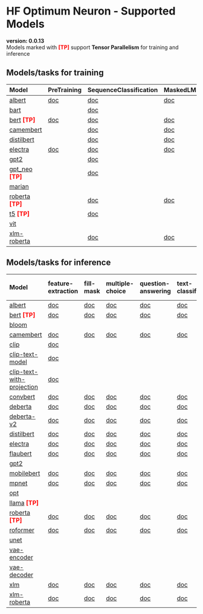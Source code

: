 # HF Optimum Neuron - Supported Models
**version: 0.0.13**  
Models marked with <font style='color: red;'><b>[TP]</b></font> support **Tensor Parallelism** for training and inference
## Models/tasks for training
| Model                                                                                                                                                                 | PreTraining                                                                                                                                             | SequenceClassification                                                                                                                                                     | MaskedLM                                                                                                                                                     | TokenClassification                                                                                                                                                     | QuestionAnswering                                                                                                                                                     | MultipleChoice                                                                                                                                                     | ConditionalGeneration                                                                                                                                       | CausalLM                                                                                                                                                     | NextSentencePrediction                                                                                                                                       | ImageClassification                                                                                                                                     | MaskedImageModeling                                                                                                                                     |
|:----------------------------------------------------------------------------------------------------------------------------------------------------------------------|:--------------------------------------------------------------------------------------------------------------------------------------------------------|:---------------------------------------------------------------------------------------------------------------------------------------------------------------------------|:-------------------------------------------------------------------------------------------------------------------------------------------------------------|:------------------------------------------------------------------------------------------------------------------------------------------------------------------------|:----------------------------------------------------------------------------------------------------------------------------------------------------------------------|:-------------------------------------------------------------------------------------------------------------------------------------------------------------------|:------------------------------------------------------------------------------------------------------------------------------------------------------------|:-------------------------------------------------------------------------------------------------------------------------------------------------------------|:-------------------------------------------------------------------------------------------------------------------------------------------------------------|:--------------------------------------------------------------------------------------------------------------------------------------------------------|:--------------------------------------------------------------------------------------------------------------------------------------------------------|
| <a rel="noopener noreferrer" target="_new" href="https://huggingface.co/models?sort=trending&search=albert">albert</a>                                                | <a rel="noopener noreferrer" target="_new" href="https://huggingface.co/docs/transformers/model_doc/albert#transformers.AlbertForPreTraining">doc</a>   | <a rel="noopener noreferrer" target="_new" href="https://huggingface.co/docs/transformers/model_doc/albert#transformers.AlbertForSequenceClassification">doc</a>           | <a rel="noopener noreferrer" target="_new" href="https://huggingface.co/docs/transformers/model_doc/albert#transformers.AlbertForMaskedLM">doc</a>           | <a rel="noopener noreferrer" target="_new" href="https://huggingface.co/docs/transformers/model_doc/albert#transformers.AlbertForTokenClassification">doc</a>           | <a rel="noopener noreferrer" target="_new" href="https://huggingface.co/docs/transformers/model_doc/albert#transformers.AlbertForQuestionAnswering">doc</a>           | <a rel="noopener noreferrer" target="_new" href="https://huggingface.co/docs/transformers/model_doc/albert#transformers.AlbertForMultipleChoice">doc</a>           |                                                                                                                                                             |                                                                                                                                                              |                                                                                                                                                              |                                                                                                                                                         |                                                                                                                                                         |
| <a rel="noopener noreferrer" target="_new" href="https://huggingface.co/models?sort=trending&search=bart">bart</a>                                                    |                                                                                                                                                         | <a rel="noopener noreferrer" target="_new" href="https://huggingface.co/docs/transformers/model_doc/bart#transformers.BartForSequenceClassification">doc</a>               |                                                                                                                                                              |                                                                                                                                                                         | <a rel="noopener noreferrer" target="_new" href="https://huggingface.co/docs/transformers/model_doc/bart#transformers.BartForQuestionAnswering">doc</a>               |                                                                                                                                                                    | <a rel="noopener noreferrer" target="_new" href="https://huggingface.co/docs/transformers/model_doc/bart#transformers.BartForConditionalGeneration">doc</a> | <a rel="noopener noreferrer" target="_new" href="https://huggingface.co/docs/transformers/model_doc/bart#transformers.BartForCausalLM">doc</a>               |                                                                                                                                                              |                                                                                                                                                         |                                                                                                                                                         |
| <a rel="noopener noreferrer" target="_new" href="https://huggingface.co/models?sort=trending&search=bert">bert</a> <font style='color: red;'><b>[TP]</b></font>       | <a rel="noopener noreferrer" target="_new" href="https://huggingface.co/docs/transformers/model_doc/bert#transformers.BertForPreTraining">doc</a>       | <a rel="noopener noreferrer" target="_new" href="https://huggingface.co/docs/transformers/model_doc/bert#transformers.BertForSequenceClassification">doc</a>               | <a rel="noopener noreferrer" target="_new" href="https://huggingface.co/docs/transformers/model_doc/bert#transformers.BertForMaskedLM">doc</a>               | <a rel="noopener noreferrer" target="_new" href="https://huggingface.co/docs/transformers/model_doc/bert#transformers.BertForTokenClassification">doc</a>               | <a rel="noopener noreferrer" target="_new" href="https://huggingface.co/docs/transformers/model_doc/bert#transformers.BertForQuestionAnswering">doc</a>               | <a rel="noopener noreferrer" target="_new" href="https://huggingface.co/docs/transformers/model_doc/bert#transformers.BertForMultipleChoice">doc</a>               |                                                                                                                                                             |                                                                                                                                                              | <a rel="noopener noreferrer" target="_new" href="https://huggingface.co/docs/transformers/model_doc/bert#transformers.BertForNextSentencePrediction">doc</a> |                                                                                                                                                         |                                                                                                                                                         |
| <a rel="noopener noreferrer" target="_new" href="https://huggingface.co/models?sort=trending&search=camembert">camembert</a>                                          |                                                                                                                                                         | <a rel="noopener noreferrer" target="_new" href="https://huggingface.co/docs/transformers/model_doc/camembert#transformers.CamembertForSequenceClassification">doc</a>     | <a rel="noopener noreferrer" target="_new" href="https://huggingface.co/docs/transformers/model_doc/camembert#transformers.CamembertForMaskedLM">doc</a>     | <a rel="noopener noreferrer" target="_new" href="https://huggingface.co/docs/transformers/model_doc/camembert#transformers.CamembertForTokenClassification">doc</a>     | <a rel="noopener noreferrer" target="_new" href="https://huggingface.co/docs/transformers/model_doc/camembert#transformers.CamembertForQuestionAnswering">doc</a>     | <a rel="noopener noreferrer" target="_new" href="https://huggingface.co/docs/transformers/model_doc/camembert#transformers.CamembertForMultipleChoice">doc</a>     |                                                                                                                                                             | <a rel="noopener noreferrer" target="_new" href="https://huggingface.co/docs/transformers/model_doc/camembert#transformers.CamembertForCausalLM">doc</a>     |                                                                                                                                                              |                                                                                                                                                         |                                                                                                                                                         |
| <a rel="noopener noreferrer" target="_new" href="https://huggingface.co/models?sort=trending&search=distilbert">distilbert</a>                                        |                                                                                                                                                         | <a rel="noopener noreferrer" target="_new" href="https://huggingface.co/docs/transformers/model_doc/distilbert#transformers.DistilbertForSequenceClassification">doc</a>   | <a rel="noopener noreferrer" target="_new" href="https://huggingface.co/docs/transformers/model_doc/distilbert#transformers.DistilbertForMaskedLM">doc</a>   | <a rel="noopener noreferrer" target="_new" href="https://huggingface.co/docs/transformers/model_doc/distilbert#transformers.DistilbertForTokenClassification">doc</a>   | <a rel="noopener noreferrer" target="_new" href="https://huggingface.co/docs/transformers/model_doc/distilbert#transformers.DistilbertForQuestionAnswering">doc</a>   | <a rel="noopener noreferrer" target="_new" href="https://huggingface.co/docs/transformers/model_doc/distilbert#transformers.DistilbertForMultipleChoice">doc</a>   |                                                                                                                                                             |                                                                                                                                                              |                                                                                                                                                              |                                                                                                                                                         |                                                                                                                                                         |
| <a rel="noopener noreferrer" target="_new" href="https://huggingface.co/models?sort=trending&search=electra">electra</a>                                              | <a rel="noopener noreferrer" target="_new" href="https://huggingface.co/docs/transformers/model_doc/electra#transformers.ElectraForPreTraining">doc</a> | <a rel="noopener noreferrer" target="_new" href="https://huggingface.co/docs/transformers/model_doc/electra#transformers.ElectraForSequenceClassification">doc</a>         | <a rel="noopener noreferrer" target="_new" href="https://huggingface.co/docs/transformers/model_doc/electra#transformers.ElectraForMaskedLM">doc</a>         | <a rel="noopener noreferrer" target="_new" href="https://huggingface.co/docs/transformers/model_doc/electra#transformers.ElectraForTokenClassification">doc</a>         | <a rel="noopener noreferrer" target="_new" href="https://huggingface.co/docs/transformers/model_doc/electra#transformers.ElectraForQuestionAnswering">doc</a>         | <a rel="noopener noreferrer" target="_new" href="https://huggingface.co/docs/transformers/model_doc/electra#transformers.ElectraForMultipleChoice">doc</a>         |                                                                                                                                                             | <a rel="noopener noreferrer" target="_new" href="https://huggingface.co/docs/transformers/model_doc/electra#transformers.ElectraForCausalLM">doc</a>         |                                                                                                                                                              |                                                                                                                                                         |                                                                                                                                                         |
| <a rel="noopener noreferrer" target="_new" href="https://huggingface.co/models?sort=trending&search=gpt2">gpt2</a>                                                    |                                                                                                                                                         | <a rel="noopener noreferrer" target="_new" href="https://huggingface.co/docs/transformers/model_doc/gpt2#transformers.Gpt2ForSequenceClassification">doc</a>               |                                                                                                                                                              | <a rel="noopener noreferrer" target="_new" href="https://huggingface.co/docs/transformers/model_doc/gpt2#transformers.Gpt2ForTokenClassification">doc</a>               | <a rel="noopener noreferrer" target="_new" href="https://huggingface.co/docs/transformers/model_doc/gpt2#transformers.Gpt2ForQuestionAnswering">doc</a>               |                                                                                                                                                                    |                                                                                                                                                             |                                                                                                                                                              |                                                                                                                                                              |                                                                                                                                                         |                                                                                                                                                         |
| <a rel="noopener noreferrer" target="_new" href="https://huggingface.co/models?sort=trending&search=gpt_neo">gpt_neo</a> <font style='color: red;'><b>[TP]</b></font> |                                                                                                                                                         | <a rel="noopener noreferrer" target="_new" href="https://huggingface.co/docs/transformers/model_doc/gpt_neo#transformers.Gpt_NeoForSequenceClassification">doc</a>         |                                                                                                                                                              | <a rel="noopener noreferrer" target="_new" href="https://huggingface.co/docs/transformers/model_doc/gpt_neo#transformers.Gpt_NeoForTokenClassification">doc</a>         | <a rel="noopener noreferrer" target="_new" href="https://huggingface.co/docs/transformers/model_doc/gpt_neo#transformers.Gpt_NeoForQuestionAnswering">doc</a>         |                                                                                                                                                                    |                                                                                                                                                             | <a rel="noopener noreferrer" target="_new" href="https://huggingface.co/docs/transformers/model_doc/gpt_neo#transformers.Gpt_NeoForCausalLM">doc</a>         |                                                                                                                                                              |                                                                                                                                                         |                                                                                                                                                         |
| <a rel="noopener noreferrer" target="_new" href="https://huggingface.co/models?sort=trending&search=marian">marian</a>                                                |                                                                                                                                                         |                                                                                                                                                                            |                                                                                                                                                              |                                                                                                                                                                         |                                                                                                                                                                       |                                                                                                                                                                    |                                                                                                                                                             | <a rel="noopener noreferrer" target="_new" href="https://huggingface.co/docs/transformers/model_doc/marian#transformers.MarianForCausalLM">doc</a>           |                                                                                                                                                              |                                                                                                                                                         |                                                                                                                                                         |
| <a rel="noopener noreferrer" target="_new" href="https://huggingface.co/models?sort=trending&search=roberta">roberta</a> <font style='color: red;'><b>[TP]</b></font> |                                                                                                                                                         | <a rel="noopener noreferrer" target="_new" href="https://huggingface.co/docs/transformers/model_doc/roberta#transformers.RobertaForSequenceClassification">doc</a>         | <a rel="noopener noreferrer" target="_new" href="https://huggingface.co/docs/transformers/model_doc/roberta#transformers.RobertaForMaskedLM">doc</a>         | <a rel="noopener noreferrer" target="_new" href="https://huggingface.co/docs/transformers/model_doc/roberta#transformers.RobertaForTokenClassification">doc</a>         | <a rel="noopener noreferrer" target="_new" href="https://huggingface.co/docs/transformers/model_doc/roberta#transformers.RobertaForQuestionAnswering">doc</a>         | <a rel="noopener noreferrer" target="_new" href="https://huggingface.co/docs/transformers/model_doc/roberta#transformers.RobertaForMultipleChoice">doc</a>         |                                                                                                                                                             | <a rel="noopener noreferrer" target="_new" href="https://huggingface.co/docs/transformers/model_doc/roberta#transformers.RobertaForCausalLM">doc</a>         |                                                                                                                                                              |                                                                                                                                                         |                                                                                                                                                         |
| <a rel="noopener noreferrer" target="_new" href="https://huggingface.co/models?sort=trending&search=t5">t5</a> <font style='color: red;'><b>[TP]</b></font>           |                                                                                                                                                         | <a rel="noopener noreferrer" target="_new" href="https://huggingface.co/docs/transformers/model_doc/t5#transformers.T5ForSequenceClassification">doc</a>                   |                                                                                                                                                              |                                                                                                                                                                         | <a rel="noopener noreferrer" target="_new" href="https://huggingface.co/docs/transformers/model_doc/t5#transformers.T5ForQuestionAnswering">doc</a>                   |                                                                                                                                                                    | <a rel="noopener noreferrer" target="_new" href="https://huggingface.co/docs/transformers/model_doc/t5#transformers.T5ForConditionalGeneration">doc</a>     |                                                                                                                                                              |                                                                                                                                                              |                                                                                                                                                         |                                                                                                                                                         |
| <a rel="noopener noreferrer" target="_new" href="https://huggingface.co/models?sort=trending&search=vit">vit</a>                                                      |                                                                                                                                                         |                                                                                                                                                                            |                                                                                                                                                              |                                                                                                                                                                         |                                                                                                                                                                       |                                                                                                                                                                    |                                                                                                                                                             |                                                                                                                                                              |                                                                                                                                                              | <a rel="noopener noreferrer" target="_new" href="https://huggingface.co/docs/transformers/model_doc/vit#transformers.VitForImageClassification">doc</a> | <a rel="noopener noreferrer" target="_new" href="https://huggingface.co/docs/transformers/model_doc/vit#transformers.VitForMaskedImageModeling">doc</a> |
| <a rel="noopener noreferrer" target="_new" href="https://huggingface.co/models?sort=trending&search=xlm-roberta">xlm-roberta</a>                                      |                                                                                                                                                         | <a rel="noopener noreferrer" target="_new" href="https://huggingface.co/docs/transformers/model_doc/xlm-roberta#transformers.Xlm-RobertaForSequenceClassification">doc</a> | <a rel="noopener noreferrer" target="_new" href="https://huggingface.co/docs/transformers/model_doc/xlm-roberta#transformers.Xlm-RobertaForMaskedLM">doc</a> | <a rel="noopener noreferrer" target="_new" href="https://huggingface.co/docs/transformers/model_doc/xlm-roberta#transformers.Xlm-RobertaForTokenClassification">doc</a> | <a rel="noopener noreferrer" target="_new" href="https://huggingface.co/docs/transformers/model_doc/xlm-roberta#transformers.Xlm-RobertaForQuestionAnswering">doc</a> | <a rel="noopener noreferrer" target="_new" href="https://huggingface.co/docs/transformers/model_doc/xlm-roberta#transformers.Xlm-RobertaForMultipleChoice">doc</a> |                                                                                                                                                             | <a rel="noopener noreferrer" target="_new" href="https://huggingface.co/docs/transformers/model_doc/xlm-roberta#transformers.Xlm-RobertaForCausalLM">doc</a> |                                                                                                                                                              |                                                                                                                                                         |                                                                                                                                                         |
## Models/tasks for inference
| Model                                                                                                                                                                 | feature-extraction                                                                                                                                                     | fill-mask                                                                                                                                       | multiple-choice                                                                                                                                       | question-answering                                                                                                                                       | text-classification                                                                                                                                       | token-classification                                                                                                                                       | text-generation                                                                                                                                 | zero-shot-image-classification                                                                                                                                | semantic-segmentation                                                                                                                                       |
|:----------------------------------------------------------------------------------------------------------------------------------------------------------------------|:-----------------------------------------------------------------------------------------------------------------------------------------------------------------------|:------------------------------------------------------------------------------------------------------------------------------------------------|:------------------------------------------------------------------------------------------------------------------------------------------------------|:---------------------------------------------------------------------------------------------------------------------------------------------------------|:----------------------------------------------------------------------------------------------------------------------------------------------------------|:-----------------------------------------------------------------------------------------------------------------------------------------------------------|:------------------------------------------------------------------------------------------------------------------------------------------------|:--------------------------------------------------------------------------------------------------------------------------------------------------------------|:------------------------------------------------------------------------------------------------------------------------------------------------------------|
| <a rel="noopener noreferrer" target="_new" href="https://huggingface.co/models?sort=trending&search=albert">albert</a>                                                | <a rel="noopener noreferrer" target="_new" href="https://huggingface.co/models?pipeline_tag=feature-extraction&sort=trending&search=albert">doc</a>                    | <a rel="noopener noreferrer" target="_new" href="https://huggingface.co/models?pipeline_tag=fill-mask&sort=trending&search=albert">doc</a>      | <a rel="noopener noreferrer" target="_new" href="https://huggingface.co/models?pipeline_tag=multiple-choice&sort=trending&search=albert">doc</a>      | <a rel="noopener noreferrer" target="_new" href="https://huggingface.co/models?pipeline_tag=question-answering&sort=trending&search=albert">doc</a>      | <a rel="noopener noreferrer" target="_new" href="https://huggingface.co/models?pipeline_tag=text-classification&sort=trending&search=albert">doc</a>      | <a rel="noopener noreferrer" target="_new" href="https://huggingface.co/models?pipeline_tag=token-classification&sort=trending&search=albert">doc</a>      |                                                                                                                                                 |                                                                                                                                                               |                                                                                                                                                             |
| <a rel="noopener noreferrer" target="_new" href="https://huggingface.co/models?sort=trending&search=bert">bert</a> <font style='color: red;'><b>[TP]</b></font>       | <a rel="noopener noreferrer" target="_new" href="https://huggingface.co/models?pipeline_tag=feature-extraction&sort=trending&search=bert">doc</a>                      | <a rel="noopener noreferrer" target="_new" href="https://huggingface.co/models?pipeline_tag=fill-mask&sort=trending&search=bert">doc</a>        | <a rel="noopener noreferrer" target="_new" href="https://huggingface.co/models?pipeline_tag=multiple-choice&sort=trending&search=bert">doc</a>        | <a rel="noopener noreferrer" target="_new" href="https://huggingface.co/models?pipeline_tag=question-answering&sort=trending&search=bert">doc</a>        | <a rel="noopener noreferrer" target="_new" href="https://huggingface.co/models?pipeline_tag=text-classification&sort=trending&search=bert">doc</a>        | <a rel="noopener noreferrer" target="_new" href="https://huggingface.co/models?pipeline_tag=token-classification&sort=trending&search=bert">doc</a>        |                                                                                                                                                 |                                                                                                                                                               |                                                                                                                                                             |
| <a rel="noopener noreferrer" target="_new" href="https://huggingface.co/models?sort=trending&search=bloom">bloom</a>                                                  |                                                                                                                                                                        |                                                                                                                                                 |                                                                                                                                                       |                                                                                                                                                          |                                                                                                                                                           |                                                                                                                                                            | <a rel="noopener noreferrer" target="_new" href="https://huggingface.co/models?pipeline_tag=text-generation&sort=trending&search=bloom">doc</a> |                                                                                                                                                               |                                                                                                                                                             |
| <a rel="noopener noreferrer" target="_new" href="https://huggingface.co/models?sort=trending&search=camembert">camembert</a>                                          | <a rel="noopener noreferrer" target="_new" href="https://huggingface.co/models?pipeline_tag=feature-extraction&sort=trending&search=camembert">doc</a>                 | <a rel="noopener noreferrer" target="_new" href="https://huggingface.co/models?pipeline_tag=fill-mask&sort=trending&search=camembert">doc</a>   | <a rel="noopener noreferrer" target="_new" href="https://huggingface.co/models?pipeline_tag=multiple-choice&sort=trending&search=camembert">doc</a>   | <a rel="noopener noreferrer" target="_new" href="https://huggingface.co/models?pipeline_tag=question-answering&sort=trending&search=camembert">doc</a>   | <a rel="noopener noreferrer" target="_new" href="https://huggingface.co/models?pipeline_tag=text-classification&sort=trending&search=camembert">doc</a>   | <a rel="noopener noreferrer" target="_new" href="https://huggingface.co/models?pipeline_tag=token-classification&sort=trending&search=camembert">doc</a>   |                                                                                                                                                 |                                                                                                                                                               |                                                                                                                                                             |
| <a rel="noopener noreferrer" target="_new" href="https://huggingface.co/models?sort=trending&search=clip">clip</a>                                                    | <a rel="noopener noreferrer" target="_new" href="https://huggingface.co/models?pipeline_tag=feature-extraction&sort=trending&search=clip">doc</a>                      |                                                                                                                                                 |                                                                                                                                                       |                                                                                                                                                          |                                                                                                                                                           |                                                                                                                                                            |                                                                                                                                                 | <a rel="noopener noreferrer" target="_new" href="https://huggingface.co/models?pipeline_tag=zero-shot-image-classification&sort=trending&search=clip">doc</a> |                                                                                                                                                             |
| <a rel="noopener noreferrer" target="_new" href="https://huggingface.co/models?sort=trending&search=clip-text-model">clip-text-model</a>                              | <a rel="noopener noreferrer" target="_new" href="https://huggingface.co/models?pipeline_tag=feature-extraction&sort=trending&search=clip-text-model">doc</a>           |                                                                                                                                                 |                                                                                                                                                       |                                                                                                                                                          |                                                                                                                                                           |                                                                                                                                                            |                                                                                                                                                 |                                                                                                                                                               |                                                                                                                                                             |
| <a rel="noopener noreferrer" target="_new" href="https://huggingface.co/models?sort=trending&search=clip-text-with-projection">clip-text-with-projection</a>          | <a rel="noopener noreferrer" target="_new" href="https://huggingface.co/models?pipeline_tag=feature-extraction&sort=trending&search=clip-text-with-projection">doc</a> |                                                                                                                                                 |                                                                                                                                                       |                                                                                                                                                          |                                                                                                                                                           |                                                                                                                                                            |                                                                                                                                                 |                                                                                                                                                               |                                                                                                                                                             |
| <a rel="noopener noreferrer" target="_new" href="https://huggingface.co/models?sort=trending&search=convbert">convbert</a>                                            | <a rel="noopener noreferrer" target="_new" href="https://huggingface.co/models?pipeline_tag=feature-extraction&sort=trending&search=convbert">doc</a>                  | <a rel="noopener noreferrer" target="_new" href="https://huggingface.co/models?pipeline_tag=fill-mask&sort=trending&search=convbert">doc</a>    | <a rel="noopener noreferrer" target="_new" href="https://huggingface.co/models?pipeline_tag=multiple-choice&sort=trending&search=convbert">doc</a>    | <a rel="noopener noreferrer" target="_new" href="https://huggingface.co/models?pipeline_tag=question-answering&sort=trending&search=convbert">doc</a>    | <a rel="noopener noreferrer" target="_new" href="https://huggingface.co/models?pipeline_tag=text-classification&sort=trending&search=convbert">doc</a>    | <a rel="noopener noreferrer" target="_new" href="https://huggingface.co/models?pipeline_tag=token-classification&sort=trending&search=convbert">doc</a>    |                                                                                                                                                 |                                                                                                                                                               |                                                                                                                                                             |
| <a rel="noopener noreferrer" target="_new" href="https://huggingface.co/models?sort=trending&search=deberta">deberta</a>                                              | <a rel="noopener noreferrer" target="_new" href="https://huggingface.co/models?pipeline_tag=feature-extraction&sort=trending&search=deberta">doc</a>                   | <a rel="noopener noreferrer" target="_new" href="https://huggingface.co/models?pipeline_tag=fill-mask&sort=trending&search=deberta">doc</a>     | <a rel="noopener noreferrer" target="_new" href="https://huggingface.co/models?pipeline_tag=multiple-choice&sort=trending&search=deberta">doc</a>     | <a rel="noopener noreferrer" target="_new" href="https://huggingface.co/models?pipeline_tag=question-answering&sort=trending&search=deberta">doc</a>     | <a rel="noopener noreferrer" target="_new" href="https://huggingface.co/models?pipeline_tag=text-classification&sort=trending&search=deberta">doc</a>     | <a rel="noopener noreferrer" target="_new" href="https://huggingface.co/models?pipeline_tag=token-classification&sort=trending&search=deberta">doc</a>     |                                                                                                                                                 |                                                                                                                                                               |                                                                                                                                                             |
| <a rel="noopener noreferrer" target="_new" href="https://huggingface.co/models?sort=trending&search=deberta-v2">deberta-v2</a>                                        | <a rel="noopener noreferrer" target="_new" href="https://huggingface.co/models?pipeline_tag=feature-extraction&sort=trending&search=deberta-v2">doc</a>                | <a rel="noopener noreferrer" target="_new" href="https://huggingface.co/models?pipeline_tag=fill-mask&sort=trending&search=deberta-v2">doc</a>  | <a rel="noopener noreferrer" target="_new" href="https://huggingface.co/models?pipeline_tag=multiple-choice&sort=trending&search=deberta-v2">doc</a>  | <a rel="noopener noreferrer" target="_new" href="https://huggingface.co/models?pipeline_tag=question-answering&sort=trending&search=deberta-v2">doc</a>  | <a rel="noopener noreferrer" target="_new" href="https://huggingface.co/models?pipeline_tag=text-classification&sort=trending&search=deberta-v2">doc</a>  | <a rel="noopener noreferrer" target="_new" href="https://huggingface.co/models?pipeline_tag=token-classification&sort=trending&search=deberta-v2">doc</a>  |                                                                                                                                                 |                                                                                                                                                               |                                                                                                                                                             |
| <a rel="noopener noreferrer" target="_new" href="https://huggingface.co/models?sort=trending&search=distilbert">distilbert</a>                                        | <a rel="noopener noreferrer" target="_new" href="https://huggingface.co/models?pipeline_tag=feature-extraction&sort=trending&search=distilbert">doc</a>                | <a rel="noopener noreferrer" target="_new" href="https://huggingface.co/models?pipeline_tag=fill-mask&sort=trending&search=distilbert">doc</a>  | <a rel="noopener noreferrer" target="_new" href="https://huggingface.co/models?pipeline_tag=multiple-choice&sort=trending&search=distilbert">doc</a>  | <a rel="noopener noreferrer" target="_new" href="https://huggingface.co/models?pipeline_tag=question-answering&sort=trending&search=distilbert">doc</a>  | <a rel="noopener noreferrer" target="_new" href="https://huggingface.co/models?pipeline_tag=text-classification&sort=trending&search=distilbert">doc</a>  | <a rel="noopener noreferrer" target="_new" href="https://huggingface.co/models?pipeline_tag=token-classification&sort=trending&search=distilbert">doc</a>  |                                                                                                                                                 |                                                                                                                                                               |                                                                                                                                                             |
| <a rel="noopener noreferrer" target="_new" href="https://huggingface.co/models?sort=trending&search=electra">electra</a>                                              | <a rel="noopener noreferrer" target="_new" href="https://huggingface.co/models?pipeline_tag=feature-extraction&sort=trending&search=electra">doc</a>                   | <a rel="noopener noreferrer" target="_new" href="https://huggingface.co/models?pipeline_tag=fill-mask&sort=trending&search=electra">doc</a>     | <a rel="noopener noreferrer" target="_new" href="https://huggingface.co/models?pipeline_tag=multiple-choice&sort=trending&search=electra">doc</a>     | <a rel="noopener noreferrer" target="_new" href="https://huggingface.co/models?pipeline_tag=question-answering&sort=trending&search=electra">doc</a>     | <a rel="noopener noreferrer" target="_new" href="https://huggingface.co/models?pipeline_tag=text-classification&sort=trending&search=electra">doc</a>     | <a rel="noopener noreferrer" target="_new" href="https://huggingface.co/models?pipeline_tag=token-classification&sort=trending&search=electra">doc</a>     |                                                                                                                                                 |                                                                                                                                                               |                                                                                                                                                             |
| <a rel="noopener noreferrer" target="_new" href="https://huggingface.co/models?sort=trending&search=flaubert">flaubert</a>                                            | <a rel="noopener noreferrer" target="_new" href="https://huggingface.co/models?pipeline_tag=feature-extraction&sort=trending&search=flaubert">doc</a>                  | <a rel="noopener noreferrer" target="_new" href="https://huggingface.co/models?pipeline_tag=fill-mask&sort=trending&search=flaubert">doc</a>    | <a rel="noopener noreferrer" target="_new" href="https://huggingface.co/models?pipeline_tag=multiple-choice&sort=trending&search=flaubert">doc</a>    | <a rel="noopener noreferrer" target="_new" href="https://huggingface.co/models?pipeline_tag=question-answering&sort=trending&search=flaubert">doc</a>    | <a rel="noopener noreferrer" target="_new" href="https://huggingface.co/models?pipeline_tag=text-classification&sort=trending&search=flaubert">doc</a>    | <a rel="noopener noreferrer" target="_new" href="https://huggingface.co/models?pipeline_tag=token-classification&sort=trending&search=flaubert">doc</a>    |                                                                                                                                                 |                                                                                                                                                               |                                                                                                                                                             |
| <a rel="noopener noreferrer" target="_new" href="https://huggingface.co/models?sort=trending&search=gpt2">gpt2</a>                                                    |                                                                                                                                                                        |                                                                                                                                                 |                                                                                                                                                       |                                                                                                                                                          |                                                                                                                                                           |                                                                                                                                                            | <a rel="noopener noreferrer" target="_new" href="https://huggingface.co/models?pipeline_tag=text-generation&sort=trending&search=gpt2">doc</a>  |                                                                                                                                                               |                                                                                                                                                             |
| <a rel="noopener noreferrer" target="_new" href="https://huggingface.co/models?sort=trending&search=mobilebert">mobilebert</a>                                        | <a rel="noopener noreferrer" target="_new" href="https://huggingface.co/models?pipeline_tag=feature-extraction&sort=trending&search=mobilebert">doc</a>                | <a rel="noopener noreferrer" target="_new" href="https://huggingface.co/models?pipeline_tag=fill-mask&sort=trending&search=mobilebert">doc</a>  | <a rel="noopener noreferrer" target="_new" href="https://huggingface.co/models?pipeline_tag=multiple-choice&sort=trending&search=mobilebert">doc</a>  | <a rel="noopener noreferrer" target="_new" href="https://huggingface.co/models?pipeline_tag=question-answering&sort=trending&search=mobilebert">doc</a>  | <a rel="noopener noreferrer" target="_new" href="https://huggingface.co/models?pipeline_tag=text-classification&sort=trending&search=mobilebert">doc</a>  | <a rel="noopener noreferrer" target="_new" href="https://huggingface.co/models?pipeline_tag=token-classification&sort=trending&search=mobilebert">doc</a>  |                                                                                                                                                 |                                                                                                                                                               |                                                                                                                                                             |
| <a rel="noopener noreferrer" target="_new" href="https://huggingface.co/models?sort=trending&search=mpnet">mpnet</a>                                                  | <a rel="noopener noreferrer" target="_new" href="https://huggingface.co/models?pipeline_tag=feature-extraction&sort=trending&search=mpnet">doc</a>                     | <a rel="noopener noreferrer" target="_new" href="https://huggingface.co/models?pipeline_tag=fill-mask&sort=trending&search=mpnet">doc</a>       | <a rel="noopener noreferrer" target="_new" href="https://huggingface.co/models?pipeline_tag=multiple-choice&sort=trending&search=mpnet">doc</a>       | <a rel="noopener noreferrer" target="_new" href="https://huggingface.co/models?pipeline_tag=question-answering&sort=trending&search=mpnet">doc</a>       | <a rel="noopener noreferrer" target="_new" href="https://huggingface.co/models?pipeline_tag=text-classification&sort=trending&search=mpnet">doc</a>       | <a rel="noopener noreferrer" target="_new" href="https://huggingface.co/models?pipeline_tag=token-classification&sort=trending&search=mpnet">doc</a>       |                                                                                                                                                 |                                                                                                                                                               |                                                                                                                                                             |
| <a rel="noopener noreferrer" target="_new" href="https://huggingface.co/models?sort=trending&search=opt">opt</a>                                                      |                                                                                                                                                                        |                                                                                                                                                 |                                                                                                                                                       |                                                                                                                                                          |                                                                                                                                                           |                                                                                                                                                            | <a rel="noopener noreferrer" target="_new" href="https://huggingface.co/models?pipeline_tag=text-generation&sort=trending&search=opt">doc</a>   |                                                                                                                                                               |                                                                                                                                                             |
| <a rel="noopener noreferrer" target="_new" href="https://huggingface.co/models?sort=trending&search=llama">llama</a> <font style='color: red;'><b>[TP]</b></font>     |                                                                                                                                                                        |                                                                                                                                                 |                                                                                                                                                       |                                                                                                                                                          |                                                                                                                                                           |                                                                                                                                                            | <a rel="noopener noreferrer" target="_new" href="https://huggingface.co/models?pipeline_tag=text-generation&sort=trending&search=llama">doc</a> |                                                                                                                                                               |                                                                                                                                                             |
| <a rel="noopener noreferrer" target="_new" href="https://huggingface.co/models?sort=trending&search=roberta">roberta</a> <font style='color: red;'><b>[TP]</b></font> | <a rel="noopener noreferrer" target="_new" href="https://huggingface.co/models?pipeline_tag=feature-extraction&sort=trending&search=roberta">doc</a>                   | <a rel="noopener noreferrer" target="_new" href="https://huggingface.co/models?pipeline_tag=fill-mask&sort=trending&search=roberta">doc</a>     | <a rel="noopener noreferrer" target="_new" href="https://huggingface.co/models?pipeline_tag=multiple-choice&sort=trending&search=roberta">doc</a>     | <a rel="noopener noreferrer" target="_new" href="https://huggingface.co/models?pipeline_tag=question-answering&sort=trending&search=roberta">doc</a>     | <a rel="noopener noreferrer" target="_new" href="https://huggingface.co/models?pipeline_tag=text-classification&sort=trending&search=roberta">doc</a>     | <a rel="noopener noreferrer" target="_new" href="https://huggingface.co/models?pipeline_tag=token-classification&sort=trending&search=roberta">doc</a>     |                                                                                                                                                 |                                                                                                                                                               |                                                                                                                                                             |
| <a rel="noopener noreferrer" target="_new" href="https://huggingface.co/models?sort=trending&search=roformer">roformer</a>                                            | <a rel="noopener noreferrer" target="_new" href="https://huggingface.co/models?pipeline_tag=feature-extraction&sort=trending&search=roformer">doc</a>                  | <a rel="noopener noreferrer" target="_new" href="https://huggingface.co/models?pipeline_tag=fill-mask&sort=trending&search=roformer">doc</a>    | <a rel="noopener noreferrer" target="_new" href="https://huggingface.co/models?pipeline_tag=multiple-choice&sort=trending&search=roformer">doc</a>    | <a rel="noopener noreferrer" target="_new" href="https://huggingface.co/models?pipeline_tag=question-answering&sort=trending&search=roformer">doc</a>    | <a rel="noopener noreferrer" target="_new" href="https://huggingface.co/models?pipeline_tag=text-classification&sort=trending&search=roformer">doc</a>    | <a rel="noopener noreferrer" target="_new" href="https://huggingface.co/models?pipeline_tag=token-classification&sort=trending&search=roformer">doc</a>    |                                                                                                                                                 |                                                                                                                                                               |                                                                                                                                                             |
| <a rel="noopener noreferrer" target="_new" href="https://huggingface.co/models?sort=trending&search=unet">unet</a>                                                    |                                                                                                                                                                        |                                                                                                                                                 |                                                                                                                                                       |                                                                                                                                                          |                                                                                                                                                           |                                                                                                                                                            |                                                                                                                                                 |                                                                                                                                                               | <a rel="noopener noreferrer" target="_new" href="https://huggingface.co/models?pipeline_tag=semantic-segmentation&sort=trending&search=unet">doc</a>        |
| <a rel="noopener noreferrer" target="_new" href="https://huggingface.co/models?sort=trending&search=vae-encoder">vae-encoder</a>                                      |                                                                                                                                                                        |                                                                                                                                                 |                                                                                                                                                       |                                                                                                                                                          |                                                                                                                                                           |                                                                                                                                                            |                                                                                                                                                 |                                                                                                                                                               | <a rel="noopener noreferrer" target="_new" href="https://huggingface.co/models?pipeline_tag=semantic-segmentation&sort=trending&search=vae-encoder">doc</a> |
| <a rel="noopener noreferrer" target="_new" href="https://huggingface.co/models?sort=trending&search=vae-decoder">vae-decoder</a>                                      |                                                                                                                                                                        |                                                                                                                                                 |                                                                                                                                                       |                                                                                                                                                          |                                                                                                                                                           |                                                                                                                                                            |                                                                                                                                                 |                                                                                                                                                               | <a rel="noopener noreferrer" target="_new" href="https://huggingface.co/models?pipeline_tag=semantic-segmentation&sort=trending&search=vae-decoder">doc</a> |
| <a rel="noopener noreferrer" target="_new" href="https://huggingface.co/models?sort=trending&search=xlm">xlm</a>                                                      | <a rel="noopener noreferrer" target="_new" href="https://huggingface.co/models?pipeline_tag=feature-extraction&sort=trending&search=xlm">doc</a>                       | <a rel="noopener noreferrer" target="_new" href="https://huggingface.co/models?pipeline_tag=fill-mask&sort=trending&search=xlm">doc</a>         | <a rel="noopener noreferrer" target="_new" href="https://huggingface.co/models?pipeline_tag=multiple-choice&sort=trending&search=xlm">doc</a>         | <a rel="noopener noreferrer" target="_new" href="https://huggingface.co/models?pipeline_tag=question-answering&sort=trending&search=xlm">doc</a>         | <a rel="noopener noreferrer" target="_new" href="https://huggingface.co/models?pipeline_tag=text-classification&sort=trending&search=xlm">doc</a>         | <a rel="noopener noreferrer" target="_new" href="https://huggingface.co/models?pipeline_tag=token-classification&sort=trending&search=xlm">doc</a>         |                                                                                                                                                 |                                                                                                                                                               |                                                                                                                                                             |
| <a rel="noopener noreferrer" target="_new" href="https://huggingface.co/models?sort=trending&search=xlm-roberta">xlm-roberta</a>                                      | <a rel="noopener noreferrer" target="_new" href="https://huggingface.co/models?pipeline_tag=feature-extraction&sort=trending&search=xlm-roberta">doc</a>               | <a rel="noopener noreferrer" target="_new" href="https://huggingface.co/models?pipeline_tag=fill-mask&sort=trending&search=xlm-roberta">doc</a> | <a rel="noopener noreferrer" target="_new" href="https://huggingface.co/models?pipeline_tag=multiple-choice&sort=trending&search=xlm-roberta">doc</a> | <a rel="noopener noreferrer" target="_new" href="https://huggingface.co/models?pipeline_tag=question-answering&sort=trending&search=xlm-roberta">doc</a> | <a rel="noopener noreferrer" target="_new" href="https://huggingface.co/models?pipeline_tag=text-classification&sort=trending&search=xlm-roberta">doc</a> | <a rel="noopener noreferrer" target="_new" href="https://huggingface.co/models?pipeline_tag=token-classification&sort=trending&search=xlm-roberta">doc</a> |                                                                                                                                                 |                                                                                                                                                               |                                                                                                                                                             |
